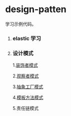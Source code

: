 # design-patten
学习示例代码。
1. ### elastic 学习
2. ### 设计模式
    1.[装饰者模式](https://github.com/TeriMoni/learngit/blob/master/%E8%AE%BE%E8%AE%A1%E6%A8%A1%E5%BC%8F/%E8%AE%BE%E8%AE%A1%E6%A8%A1%E5%BC%8F%E5%AD%A6%E4%B9%A0-%E8%A3%85%E9%A5%B0%E8%80%85%E6%A8%A1%E5%BC%8F.md)

    2.[观察者模式](https://github.com/TeriMoni/learngit/blob/master/%E8%AE%BE%E8%AE%A1%E6%A8%A1%E5%BC%8F/%E8%AE%BE%E8%AE%A1%E6%A8%A1%E5%BC%8F%E5%AD%A6%E4%B9%A0-%E8%A7%82%E5%AF%9F%E8%80%85%E6%A8%A1%E5%BC%8F.md)

    3.[抽象工厂模式](https://github.com/TeriMoni/learngit/blob/master/%E8%AE%BE%E8%AE%A1%E6%A8%A1%E5%BC%8F/%E8%AE%BE%E8%AE%A1%E6%A8%A1%E5%BC%8F%E5%AD%A6%E4%B9%A0-%E6%8A%BD%E8%B1%A1%E5%B7%A5%E5%8E%82%E6%A8%A1%E5%BC%8F.md)

    4.[模板方法模式](https://github.com/TeriMoni/learngit/blob/master/%E8%AE%BE%E8%AE%A1%E6%A8%A1%E5%BC%8F/%E8%AE%BE%E8%AE%A1%E6%A8%A1%E5%BC%8F%E5%AD%A6%E4%B9%A0-%E6%A8%A1%E6%9D%BF%E6%96%B9%E6%B3%95%E6%A8%A1%E5%BC%8F.md)

    5.责任链模式

